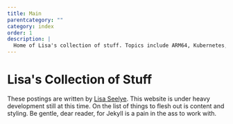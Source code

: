 ```yaml
---
title: Main
parentcategory: ""
category: index
order: 1
description: |
  Home of Lisa's collection of stuff. Topics include ARM64, Kubernetes, Static compiled things with Docker.
---
```

# Lisa's Collection of Stuff

These postings are written by [Lisa Seelye](https://github.com/lisa). This website is under heavy development still at this time. On the list of things to flesh out is content and styling. Be gentle, dear reader, for Jekyll is a pain in the ass to work with.
